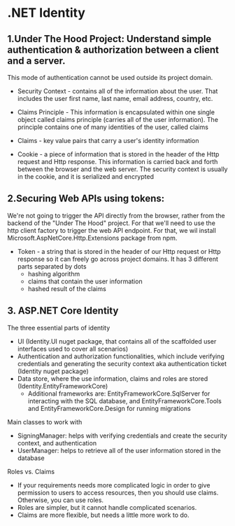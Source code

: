 # .NET Identity

## 1.Under The Hood Project: Understand simple authentication & authorization between a client and a server. 

This mode of authentication cannot be used outside its project domain.

- Security Context - contains all of the information about the user. That includes the user first name, last name, email address, country, etc.

- Claims Principle - This information is encapsulated within one single object called claims principle (carries all of the user information). The principle contains one of many identities of the user, called claims

- Claims - key value pairs that carry a user's identity information

- Cookie - a piece of information that is stored in the header of the Http request and Http response. This information is carried back and forth between the browser and the web server. The security context is usually in the cookie, and it is serialized and encrypted

## 2.Securing Web APIs using tokens:

We're not going to trigger the API directly from the browser, rather from the backend of the "Under The Hood" project. For that we'll need to use the http client factory to trigger the web API endpoint. For that, we wil install Microsoft.AspNetCore.Http.Extensions package from npm.

- Token - a string that is stored in the header of our Http request or Http response so it can freely go across project domains. It has 3 different parts separated by dots
	- hashing algorithm
	- claims that contain the user information
	- hashed result of the claims

## 3. ASP.NET Core Identity

The three essential parts of identity

- UI (Identity.UI nuget package, that contains all of the scaffolded user interfaces used to cover all scenarios)
- Authentication and authorization functionalities, which include verifying credentials and generating the security context aka authentication ticket (Identity nuget package)
- Data store, where the use information, claims and roles are stored (Identity.EntityFrameworkCore)
  * Additional frameworks are: EntityFrameworkCore.SqlServer for interacting with the SQL database, and EntityFrameworkCore.Tools and EntityFrameworkCore.Design for running migrations 

Main classes to work with
- SigningManager: helps with verifying credentials and create the security context, and authentication
- UserManager: helps to retrieve all of the user information stored in the database

Roles vs. Claims
- If your requirements needs more complicated logic in order to give permission to users to access resources, then you should use claims. Otherwise, you can use roles.
- Roles are simpler, but it cannot handle complicated scenarios.
- Claims are more flexible, but needs a little more work to do.

